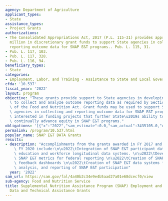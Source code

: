 ```yaml
---
agency: Department of Agriculture
applicant_types:
- State
assistance_types:
- Project Grants
authorizations:
- The Consolidated Appropriations Act, 2017 (P.L. 115-31) provides approximately $5
  million in discretionary grant funds to support State agencies in collecting and
  reporting outcome data for SNAP E&T programs.. Pub. L. 115, 31.
- Pub. L. 117, 103.
- Pub. L. 117, 328.
- Pub. L. 116, 94.
beneficiary_types:
- State
categories:
- Employment, Labor, and Training - Assistance to State and Local Governments
cfda: '10.537'
fiscal_year: '2022'
layout: program
objective: "These grants provide support to State agencies in developing the capacity\
  \ to collect and analyze outcome reporting data as required by Section 16(h)(5)(B)\
  \ of the Food and Nutrition Act. Grant funds may be used to support State and local\
  \ agencies in collecting and reporting outcome data for SNAP E&T programs. FNS is\
  \ interested in funding projects that further State\u2019s ability to use data to\
  \ continually advance equity in SNAP E&T programs."
obligations: '[{"x":"2022","sam_estimate":0.0,"sam_actual":3435105.0,"usa_spending_actual":5905409.23},{"x":"2023","sam_estimate":6000000.0,"sam_actual":0.0,"usa_spending_actual":123307.88},{"x":"2024","sam_estimate":6000000.0,"sam_actual":0.0,"usa_spending_actual":0.0}]'
permalink: /program/10.537.html
popular_name: SNAP E&T DATA Grants
results:
- description: "Accomplishments from the grants awarded in FY 2017 and completed in\
    \ FY 2020 include:\n\u2022\tIntegration of SNAP E&T participant data within the\
    \ education and workforce longitudinal data systems. \n\u2022\tDevelopment of\
    \ SNAP E&T metrics for federal reporting \n\u2022\tCreation of SNAP E&T interactive\
    \ feedback dashboards \n\u2022\tCreation of SNAP E&T data systems for the collection,\
    \ analysis, and reporting of SNAP E&T participation"
  year: '2022'
sam_url: https://sam.gov/fal/4a40b2c34e9e4b5aad27a01e68dcecf0/view
sub-agency: Food and Nutrition Service
title: Supplemental Nutrition Assistance Program (SNAP) Employment and Training (E&T)
  Data and Technical Assistance Grants
---
```

